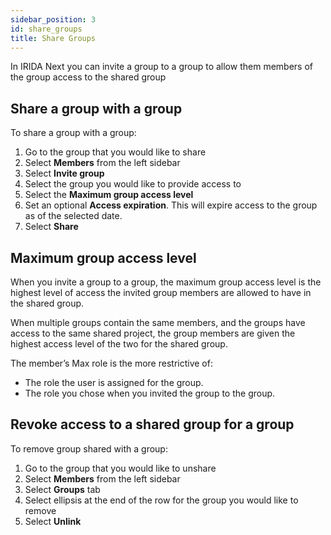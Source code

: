 ```yaml
---
sidebar_position: 3
id: share_groups
title: Share Groups
---
```


In IRIDA Next you can invite a group to a group to allow them members of the group access to the shared group

## Share a group with a group

To share a group with a group:

1. Go to the group that you would like to share
2. Select **Members** from the left sidebar
3. Select **Invite group**
4. Select the group you would like to provide access to
5. Select the **Maximum group access level**
6. Set an optional **Access expiration**. This will expire access to the group as of the selected date.
7. Select **Share**

## Maximum group access level

When you invite a group to a group, the maximum group access level is the highest level of access the invited group members are allowed to have in the shared group.

When multiple groups contain the same members, and the groups have access to the same shared project, the group members are given the highest access level of the two for the shared group.

The member’s Max role is the more restrictive of:

- The role the user is assigned for the group.
- The role you chose when you invited the group to the group.

## Revoke access to a shared group for a group

To remove group shared with a group:

1. Go to the group that you would like to unshare
2. Select **Members** from the left sidebar
3. Select **Groups** tab
4. Select ellipsis at the end of the row for the group you would like to remove
5. Select **Unlink**
